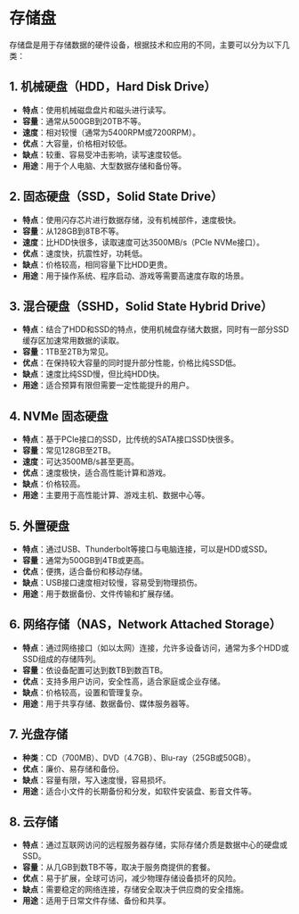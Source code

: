 # 存储盘

存储盘是用于存储数据的硬件设备，根据技术和应用的不同，主要可以分为以下几类：

## 1. **机械硬盘（HDD，Hard Disk Drive）**
   - **特点**：使用机械磁盘盘片和磁头进行读写。
   - **容量**：通常从500GB到20TB不等。
   - **速度**：相对较慢（通常为5400RPM或7200RPM）。
   - **优点**：大容量，价格相对较低。
   - **缺点**：较重、容易受冲击影响，读写速度较低。
   - **用途**：用于个人电脑、大型数据存储和备份等。

## 2. **固态硬盘（SSD，Solid State Drive）**
   - **特点**：使用闪存芯片进行数据存储，没有机械部件，速度极快。
   - **容量**：从128GB到8TB不等。
   - **速度**：比HDD快很多，读取速度可达3500MB/s（PCIe NVMe接口）。
   - **优点**：速度快，抗震性好，功耗低。
   - **缺点**：价格较高，相同容量下比HDD更贵。
   - **用途**：用于操作系统、程序启动、游戏等需要高速度存取的场景。

## 3. **混合硬盘（SSHD，Solid State Hybrid Drive）**
   - **特点**：结合了HDD和SSD的特点，使用机械盘存储大数据，同时有一部分SSD缓存区加速常用数据的读取。
   - **容量**：1TB至2TB为常见。
   - **优点**：在保持较大容量的同时提升部分性能，价格比纯SSD低。
   - **缺点**：速度比纯SSD慢，但比纯HDD快。
   - **用途**：适合预算有限但需要一定性能提升的用户。

## 4. **NVMe 固态硬盘**
   - **特点**：基于PCIe接口的SSD，比传统的SATA接口SSD快很多。
   - **容量**：常见128GB至2TB。
   - **速度**：可达3500MB/s甚至更高。
   - **优点**：速度极快，适合高性能计算和游戏。
   - **缺点**：价格较高。
   - **用途**：主要用于高性能计算、游戏主机、数据中心等。

## 5. **外置硬盘**
   - **特点**：通过USB、Thunderbolt等接口与电脑连接，可以是HDD或SSD。
   - **容量**：通常为500GB到4TB或更高。
   - **优点**：便携，适合备份和移动存储。
   - **缺点**：USB接口速度相对较慢，容易受到物理损伤。
   - **用途**：用于数据备份、文件传输和扩展存储。

## 6. **网络存储（NAS，Network Attached Storage）**
   - **特点**：通过网络接口（如以太网）连接，允许多设备访问，通常为多个HDD或SSD组成的存储阵列。
   - **容量**：依设备配置可达到数TB到数百TB。
   - **优点**：支持多用户访问，安全性高，适合家庭或企业存储。
   - **缺点**：价格较高，设置和管理复杂。
   - **用途**：用于共享存储、数据备份、媒体服务器等。

## 7. **光盘存储**
   - **种类**：CD（700MB）、DVD（4.7GB）、Blu-ray（25GB或50GB）。
   - **优点**：廉价、易存储和备份。
   - **缺点**：容量有限，写入速度慢，容易损坏。
   - **用途**：适合小文件的长期备份和分发，如软件安装盘、影音文件等。

## 8. **云存储**
   - **特点**：通过互联网访问的远程服务器存储，实际存储介质是数据中心的硬盘或SSD。
   - **容量**：从几GB到数TB不等，取决于服务商提供的套餐。
   - **优点**：易于扩展，全球可访问，减少物理存储设备损坏的风险。
   - **缺点**：需要稳定的网络连接，存储安全取决于供应商的安全措施。
   - **用途**：适用于日常文件存储、备份和共享。

